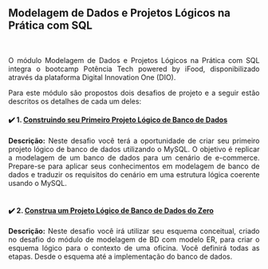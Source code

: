## Modelagem de Dados e Projetos Lógicos na Prática com SQL

<br>
<p align = "justify">O módulo Modelagem de Dados e Projetos Lógicos na Prática com SQL integra o bootcamp Potência Tech powered by iFood, disponibilizado através da plataforma Digital Innovation One (DIO).
<p align = "justify"> Para este módulo são propostos dois desafios de projeto e a seguir estão descritos os detalhes de cada um deles:
<br> 
  
#### :heavy_check_mark: 1. <a href = "https://github.com/lilandracunha/dio-bootcamp-ifood/blob/main/sql/ecommerce_v1.sql">Construindo seu Primeiro Projeto Lógico de Banco de Dados</a>
<p align = "justify"> <b>Descrição:</b> Neste desafio você terá a oportunidade de criar seu primeiro projeto lógico de banco de dados utilizando o MySQL. O objetivo é replicar a modelagem de um banco de dados para um cenário de e-commerce. Prepare-se para aplicar seus conhecimentos em modelagem de banco de dados e traduzir os requisitos do cenário em uma estrutura lógica coerente usando o MySQL.
<br><br>
  
#### :heavy_check_mark: 2. <a href = "https://github.com/lilandracunha/dio-bootcamp-ifood/blob/main/sql/oficina_v1.sql">Construa um Projeto Lógico de Banco de Dados do Zero</a>
<p align = "justify"> <b>Descrição:</b> Neste desafio você irá utilizar seu esquema conceitual, criado no desafio do módulo de modelagem de BD com modelo ER, para criar o esquema lógico para o contexto de uma oficina. Você definirá todas as etapas. Desde o esquema até a implementação do banco de dados.
